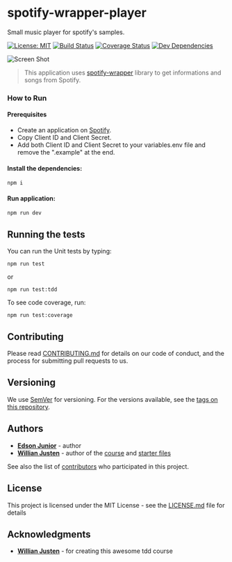 # spotify-wrapper-player

Small music player for spotify's samples.

[![License: MIT](https://img.shields.io/badge/License-MIT-yellow.svg)](LICENSE.md) [![Build Status](https://travis-ci.org/edson-junior/spotify-wrapper-player.svg?branch=master)](https://travis-ci.org/edson-junior/spotify-wrapper-player) [![Coverage Status](https://coveralls.io/repos/github/edson-junior/spotify-wrapper-player/badge.svg?branch=master)](https://coveralls.io/github/edson-junior/spotify-wrapper-player?branch=master) [![Dev Dependencies](https://david-dm.org/edson-junior/spotify-wrapper-player.svg)](https://david-dm.org/edson-junior/spotify-wrapper-player)

![Screen Shot](https://github.com/willianjusten/spotify-wrapper-player/blob/master/example/screenshot.png "Screen Shot")

> This application uses [spotify-wrapper](https://github.com/willianjusten/spotify-wrapper) library to get informations and songs from Spotify.

### How to Run

#### Prerequisites
- Create an application on [Spotify](https://developer.spotify.com/dashboard/applications).
- Copy Client ID and Client Secret.
- Add both Client ID and Client Secret to your variables.env file and remove the ".example" at the end.

#### Install the dependencies:
```
npm i
```
#### Run application:
```
npm run dev
```

## Running the tests

You can run the Unit tests by typing:
```
npm run test
```

or

```
npm run test:tdd
```

To see code coverage, run:
```
npm run test:coverage
```

## Contributing

Please read [CONTRIBUTING.md](CONTRIBUTING.md) for details on our code of conduct, and the process for submitting pull requests to us.

## Versioning

We use [SemVer](http://semver.org/) for versioning. For the versions available, see the [tags on this repository](https://github.com/edson-junior/spotify-wrapper-player/tags). 

## Authors

* **[Edson Junior](https://github.com/edson-junior)** - author
* **[Willian Justen](https://github.com/willianjusten)** - author of the [course](https://www.udemy.com/js-com-tdd-na-pratica/) and [starter files](https://github.com/willianjusten/js-tdd-course)

See also the list of [contributors](https://github.com/edson-junior/spotify-wrapper-player/contributors) who participated in this project.

## License

This project is licensed under the MIT License - see the [LICENSE.md](LICENSE.md) file for details

## Acknowledgments

* **[Willian Justen](https://github.com/willianjusten)** - for creating this awesome tdd course
